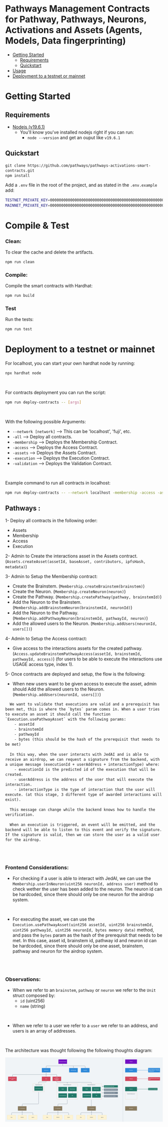 # Pathways Management Contracts for Pathway, Pathways, Neurons, Activations and Assets (Agents, Models, Data fingerprinting)

- [Getting Started](#getting-started)
  - [Requirements](#requirements)
  - [Quickstart](#quickstart)
- [Usage](#usage)
- [Deployment to a testnet or mainnet](#deployment-to-a-testnet-or-mainnet)


# Getting Started

## Requirements

- [Nodejs (v19.6.1)](https://nodejs.org/dist/v19.6.1/node-v19.6.1-x64.msi)
  - You'll know you've installed nodejs right if you can run:
    - `node --version` and get an ouput like `v19.6.1`
## Quickstart

```
git clone https://github.com/pathways/pathways-activations-smart-contracts.git
npm install
```

Add a `.env` file in the root of the project, and as stated in the `.env.example` add:
```sh
TESTNET_PRIVATE_KEY=000000000000000000000000000000000000000000000000000000000000003c
MAINNET_PRIVATE_KEY=000000000000000000000000000000000000000000000000000000000000003c
```


# Compile & Test

### Clean:
To clear the cache and delete the artifacts.
```sh
npm run clean
```


### Compile:

Compile the smart contracts with Hardhat:

```sh
npm run build
```

### Test

Run the tests:

```sh
npm run test
```

# Deployment to a testnet or mainnet

For localhost, you can start your own hardhat node by running:
```sh
npx hardhat node
```

<br>

For contracts deployment you can run the script:
```sh
npm run deploy-contracts -- [args]
```

<br>

With the following possible Arguments:

- `--network [network]` --> This can be 'localhost', 'fuji', etc.
- `-all` --> Deploy all contracts.
- `-membership` --> Deploys the Membership Contract.
- `-access` --> Deploys the Access Contract.
- `-assets` --> Deploys the Assets Contract.
- `-execution` --> Deploys the Execution Contract.
- `-validation` --> Deploys the Validation Contract.

<br>

Example command to run all contracts in localhost:
```sh
npm run deploy-contracts -- --network localhost -membership -access -assets -execution -validation
```


## Pathways :

1- Deploy all contracts in the following order:
  - Assets
  - Membership
  - Access
  - Execution

2- Admin to Create the interactions asset in the Assets contract. (`Assets.createAsset(assetId, baseAsset, contributors, ipfsHash, metadata)`)

3- Admin to Setup the Membership contract:
  - Create the Brainstem. (`Membership.createBrainstem(brainstem)`)
  - Create the Neuron. (`Membership.createNeuron(neuron)`)
  - Create the Pathway. (`Membership.createPathway(pathway, brainstemId)`)
  - Add the Neuron to the Brainstem. (`Membership.addBrainstemNeuron(brainstemId, neuronId)`)
  - Add the Neuron to the Pathway. (`Membership.addPathwayNeuron(brainstemId, pathwayId, neuron)`)
  - Add the allowed users to the Neuron. (`Membership.addUsers(neuronId, users[])`)

4- Admin to Setup the Access contract:
  - Give access to the interactions assets for the created pathway. (`Access.updateBrainstemPathwayAccess(assetId, brainstemId, pathwayId, access)`) (for users to be able to execute the interactions use USAGE access type, index 1).

5- Once contracts are deployed and setup, the flow is the following:
  - When new users want to be given access to execute the asset, admin should Add the allowed users to the Neuron. (`Membership.addUsers(neuronId, users[])`)
```
  We want to validate that executions are valid and a prerequisit has been met, this is where the `bytes` param comes in. When a user tries to execute an asset it should call the function `Execution.usePathwayAsset` with the following params:
    - assetId
    - brainstemId
    - pathwayId
    - bytes (this should be the hash of the prerequisit that needs to be met)

  In this way, when the user interacts with JedAI and is able to receive an airdrop, we can request a signature from the backend, with a unique message (executionId + userAddress + interactionType) where:
    - executionId is the predicted id of the execution that will be created.
    - userAddress is the address of the user that will execute the interaction.
    - interactionType is the type of interaction that the user will execute. (at this stage, 3 different type of awarded interactions will exist).

  This message can change while the backend knows how to handle the verification.

  When an execution is triggered, an event will be emitted, and the backend will be able to listen to this event and verify the signature. If the signature is valid, then we can store the user as a valid user for the airdrop.
```

<br></br>

### Frontend Considerations:
  - For checking if a user is able to interact with JedAI, we can use the `Membership.userInNeuron(uint256 neuronId, address user)` method to check wether the user has been added to the neuron. The neuron id can be hardcoded, since there should only be one neuron for the airdrop system.

  <br>

  - For executing the asset, we can use the `Execution.usePathwayAsset(uint256 assetId, uint256 brainstemId, uint256 pathwayId, uint256 neuronId, bytes memory data)` method, and pass the `bytes` param as the hash of the prerequisit that needs to be met. In this case, asset id, brainstem id, pathway id and neuron id can be hardcoded, since there should only be one asset, brainstem, pathway and neuron for the airdrop system.

<br></br>

### Observations:
  - When we refer to an `brainstem`, `pathway` or `neuron` we refer to the `Unit` struct composed by:
    - `id` (uint256)
    - `name` (string)
  
  <br>

  -  When we refer to a user we refer to a `user` we refer to an address, and users is an array of addresses.

  <br>

  The architecture was thought following the following thoughts diagram:

  ![Architecture](./Brainstems_Hierarchy.png)
